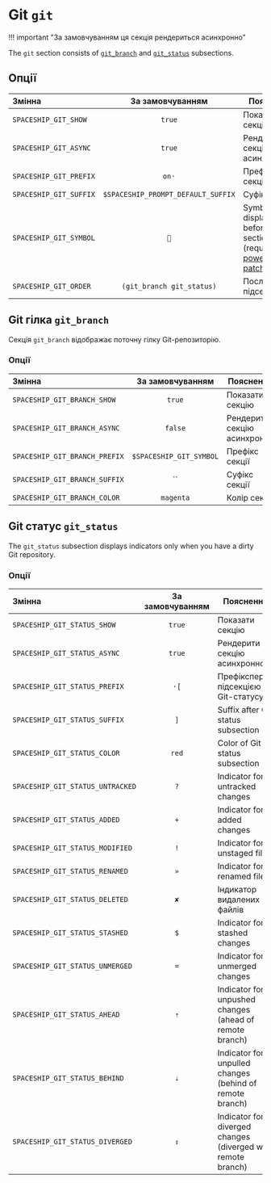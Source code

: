 # Git `git`

!!! important "За замовчуванням ця секція рендериться асинхронно"

The `git` section consists of [`git_branch`](#git-branch-git_branch) and [`git_status`](#git-status-git_status) subsections.

## Опції

| Змінна                 |          За замовчуванням          | Пояснення                                                                                                   |
|:---------------------- |:----------------------------------:| ----------------------------------------------------------------------------------------------------------- |
| `SPACESHIP_GIT_SHOW`   |               `true`               | Показати секцію                                                                                             |
| `SPACESHIP_GIT_ASYNC`  |               `true`               | Рендерити секцію асинхронно                                                                                 |
| `SPACESHIP_GIT_PREFIX` |               `on·`                | Префікс секції                                                                                              |
| `SPACESHIP_GIT_SUFFIX` | `$SPACESHIP_PROMPT_DEFAULT_SUFFIX` | Суфікс секції                                                                                               |
| `SPACESHIP_GIT_SYMBOL` |                ``                 | Symbol displayed before the section (requires [powerline patched font](https://github.com/powerline/fonts)) |
| `SPACESHIP_GIT_ORDER`  |     `(git_branch git_status)`      | Послідовність підсекцій git                                                                                 |

## Git гілка `git_branch`

Секція `git_branch` відображає поточну гілку Git-репозиторію.

### Опції

| Змінна                        |    За замовчуванням     | Пояснення                   |
|:----------------------------- |:-----------------------:| --------------------------- |
| `SPACESHIP_GIT_BRANCH_SHOW`   |         `true`          | Показати секцію             |
| `SPACESHIP_GIT_BRANCH_ASYNC`  |         `false`         | Рендерити секцію асинхронно |
| `SPACESHIP_GIT_BRANCH_PREFIX` | `$SPACESHIP_GIT_SYMBOL` | Префікс секції              |
| `SPACESHIP_GIT_BRANCH_SUFFIX` |           ``            | Суфікс секції               |
| `SPACESHIP_GIT_BRANCH_COLOR`  |        `magenta`        | Колір секції                |

## Git статус `git_status`

The `git_status` subsection displays indicators only when you have a dirty Git repository.

### Опції

| Змінна                           | За замовчуванням | Пояснення                                                    |
|:-------------------------------- |:----------------:| ------------------------------------------------------------ |
| `SPACESHIP_GIT_STATUS_SHOW`      |      `true`      | Показати секцію                                              |
| `SPACESHIP_GIT_STATUS_ASYNC`     |      `true`      | Рендерити секцію асинхронно                                  |
| `SPACESHIP_GIT_STATUS_PREFIX`    |       `·[`       | Префіксперед підсекцією Git-статусу                          |
| `SPACESHIP_GIT_STATUS_SUFFIX`    |       `]`        | Suffix after Git status subsection                           |
| `SPACESHIP_GIT_STATUS_COLOR`     |      `red`       | Color of Git status subsection                               |
| `SPACESHIP_GIT_STATUS_UNTRACKED` |       `?`        | Indicator for untracked changes                              |
| `SPACESHIP_GIT_STATUS_ADDED`     |       `+`        | Indicator for added changes                                  |
| `SPACESHIP_GIT_STATUS_MODIFIED`  |       `!`        | Indicator for unstaged files                                 |
| `SPACESHIP_GIT_STATUS_RENAMED`   |       `»`        | Indicator for renamed files                                  |
| `SPACESHIP_GIT_STATUS_DELETED`   |       `✘`        | Індикатор видалених файлів                                   |
| `SPACESHIP_GIT_STATUS_STASHED`   |       `$`        | Indicator for stashed changes                                |
| `SPACESHIP_GIT_STATUS_UNMERGED`  |       `=`        | Indicator for unmerged changes                               |
| `SPACESHIP_GIT_STATUS_AHEAD`     |       `⇡`        | Indicator for unpushed changes (ahead of remote branch)      |
| `SPACESHIP_GIT_STATUS_BEHIND`    |       `⇣`        | Indicator for unpulled changes (behind of remote branch)     |
| `SPACESHIP_GIT_STATUS_DIVERGED`  |       `⇕`        | Indicator for diverged changes (diverged with remote branch) |
